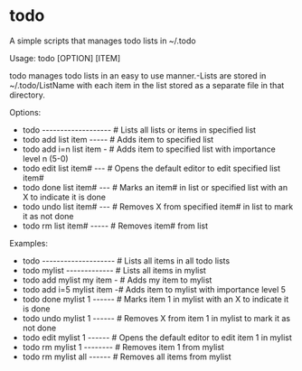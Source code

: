 # todo
A simple scripts that manages todo lists in ~/.todo

Usage: todo [OPTION] [ITEM]

todo manages todo lists in an easy to use manner.-Lists are stored in ~/.todo/ListName
with each item in the list stored as a separate file in that directory.

Options:
- todo ------------------- # Lists all lists or items in specified list
- todo add list item ----- # Adds item to specified list
- todo add i=n list item - # Adds item to specified list with importance level n (5-0)
- todo edit list item# --- # Opens the default editor to edit specified list item#
- todo done list item# --- # Marks an item# in list or specified list with an X to indicate it is done
- todo undo list item# --- # Removes X from specified item# in list to mark it as not done
- todo rm list item# ----- # Removes item# from list

Examples:
- todo -------------------- # Lists all items in all todo lists
- todo mylist ------------- # Lists all items in mylist
- todo add mylist my item - # Adds my item to mylist
- todo add i=5 mylist item -# Adds item to mylist with importance level 5
- todo done mylist 1 ------ # Marks item 1 in mylist with an X to indicate it is done
- todo undo mylist 1 ------ # Removes X from item 1 in mylist to mark it as not done
- todo edit mylist 1 ------ # Opens the default editor to edit item 1 in mylist
- todo rm mylist 1 -------- # Removes item 1 from mylist
- todo rm mylist all ------ # Removes all items from mylist
